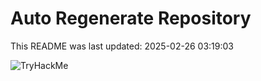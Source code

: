 # Auto Regenerate Repository

This README was last updated: 2025-02-26 03:19:03

 ![TryHackMe](https://tryhackme.com/badge/533634)